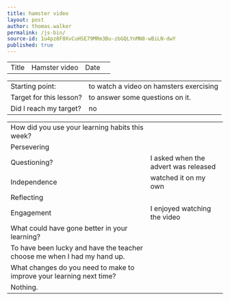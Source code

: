 ```yaml
---
title: hamster video
layout: post
author: thomas.walker
permalink: /js-bin/
source-id: 1u4pz8F0XvCuHSE79MRm3Bu-zbGQLYnMN8-wBiLN-dwY
published: true
---
```

<table>
  <tr>
    <td>Title</td>
    <td>Hamster video</td>
    <td>Date</td>
    <td></td>
  </tr>
</table>


<table>
  <tr>
    <td>Starting point:</td>
    <td>to watch a video on hamsters exercising </td>
  </tr>
  <tr>
    <td>Target for this lesson?</td>
    <td>to answer some questions on it.</td>
  </tr>
  <tr>
    <td>Did I reach my target? </td>
    <td>no</td>
  </tr>
</table>


<table>
  <tr>
    <td>How did you use your learning habits this week?</td>
    <td></td>
  </tr>
  <tr>
    <td>Persevering</td>
    <td></td>
  </tr>
  <tr>
    <td>Questioning?</td>
    <td> I asked when the advert was released</td>
  </tr>
  <tr>
    <td>Independence</td>
    <td>watched it on my own</td>
  </tr>
  <tr>
    <td>Reflecting</td>
    <td></td>
  </tr>
  <tr>
    <td>Engagement</td>
    <td>I enjoyed watching the video</td>
  </tr>
  <tr>
    <td>What could have gone better in your learning?</td>
    <td></td>
  </tr>
  <tr>
    <td>To have been lucky and have the teacher choose me when I had my hand up.</td>
    <td></td>
  </tr>
  <tr>
    <td>What changes do you need to make to improve your learning next time?</td>
    <td></td>
  </tr>
  <tr>
    <td>Nothing.</td>
    <td></td>
  </tr>
</table>


